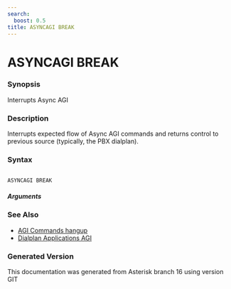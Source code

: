 ```yaml
---
search:
  boost: 0.5
title: ASYNCAGI BREAK
---
```


# ASYNCAGI BREAK

### Synopsis

Interrupts Async AGI

### Description

Interrupts expected flow of Async AGI commands and returns control to previous source (typically, the PBX dialplan).<br>


### Syntax


```

ASYNCAGI BREAK 
```
##### Arguments

### See Also

* [AGI Commands hangup](/Asterisk_16_Documentation/API_Documentation/AGI_Commands/hangup)
* [Dialplan Applications AGI](/Asterisk_16_Documentation/API_Documentation/Dialplan_Applications/AGI)


### Generated Version

This documentation was generated from Asterisk branch 16 using version GIT 